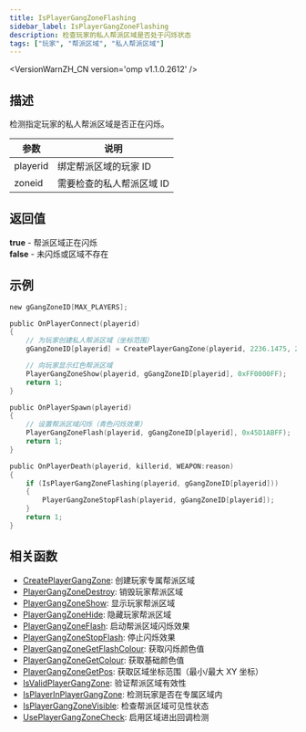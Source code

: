 ```yaml
---
title: IsPlayerGangZoneFlashing
sidebar_label: IsPlayerGangZoneFlashing
description: 检查玩家的私人帮派区域是否处于闪烁状态
tags: ["玩家", "帮派区域", "私人帮派区域"]
---
```


<VersionWarnZH_CN version='omp v1.1.0.2612' />

## 描述

检测指定玩家的私人帮派区域是否正在闪烁。

| 参数     | 说明                      |
| -------- | ------------------------- |
| playerid | 绑定帮派区域的玩家 ID     |
| zoneid   | 需要检查的私人帮派区域 ID |

## 返回值

**true** - 帮派区域正在闪烁  
**false** - 未闪烁或区域不存在

## 示例

```c
new gGangZoneID[MAX_PLAYERS];

public OnPlayerConnect(playerid)
{
    // 为玩家创建私人帮派区域（坐标范围）
    gGangZoneID[playerid] = CreatePlayerGangZone(playerid, 2236.1475, 2424.7266, 2319.1636, 2502.4348);

    // 向玩家显示红色帮派区域
    PlayerGangZoneShow(playerid, gGangZoneID[playerid], 0xFF0000FF);
    return 1;
}

public OnPlayerSpawn(playerid)
{
    // 设置帮派区域闪烁（青色闪烁效果）
    PlayerGangZoneFlash(playerid, gGangZoneID[playerid], 0x45D1ABFF);
    return 1;
}

public OnPlayerDeath(playerid, killerid, WEAPON:reason)
{
    if (IsPlayerGangZoneFlashing(playerid, gGangZoneID[playerid]))
    {
        PlayerGangZoneStopFlash(playerid, gGangZoneID[playerid]);
    }
    return 1;
}
```

## 相关函数

- [CreatePlayerGangZone](CreatePlayerGangZone): 创建玩家专属帮派区域
- [PlayerGangZoneDestroy](PlayerGangZoneDestroy): 销毁玩家帮派区域
- [PlayerGangZoneShow](PlayerGangZoneShow): 显示玩家帮派区域
- [PlayerGangZoneHide](PlayerGangZoneHide): 隐藏玩家帮派区域
- [PlayerGangZoneFlash](PlayerGangZoneFlash): 启动帮派区域闪烁效果
- [PlayerGangZoneStopFlash](PlayerGangZoneStopFlash): 停止闪烁效果
- [PlayerGangZoneGetFlashColour](PlayerGangZoneGetFlashColour): 获取闪烁颜色值
- [PlayerGangZoneGetColour](PlayerGangZoneGetColour): 获取基础颜色值
- [PlayerGangZoneGetPos](PlayerGangZoneGetPos): 获取区域坐标范围（最小/最大 XY 坐标）
- [IsValidPlayerGangZone](IsValidPlayerGangZone): 验证帮派区域有效性
- [IsPlayerInPlayerGangZone](IsPlayerInPlayerGangZone): 检测玩家是否在专属区域内
- [IsPlayerGangZoneVisible](IsPlayerGangZoneVisible): 检查帮派区域可见性状态
- [UsePlayerGangZoneCheck](UsePlayerGangZoneCheck): 启用区域进出回调检测
